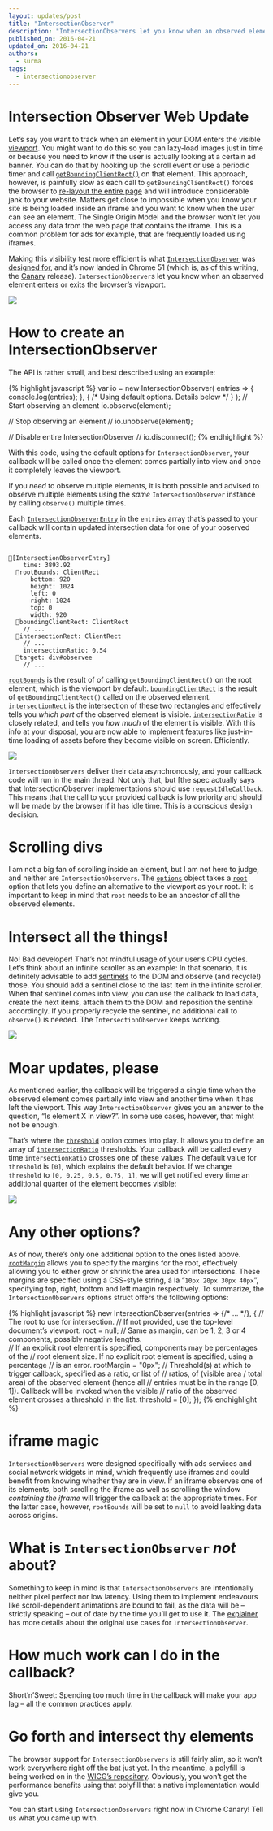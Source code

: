```yaml
---
layout: updates/post
title: "IntersectionObserver"
description: "IntersectionObservers let you know when an observed element enters or exits the browser’s viewport."
published_on: 2016-04-21
updated_on: 2016-04-21
authors:
  - surma
tags:
  - intersectionobserver
---
```


# Intersection Observer Web Update
Let’s say you want to track when an element in your DOM enters the visible [viewport](https://en.wikipedia.org/wiki/Viewport). You might want to do this so you can lazy-load images just in time or because
you need to know if the user is actually looking at a certain ad banner. You
can do that by hooking up the scroll event or use a periodic timer and call [`getBoundingClientRect()`](https://developer.mozilla.org/en-US/docs/Web/API/Element/getBoundingClientRect) on that element. This approach, however, is painfully slow as each call to `getBoundingClientRect()` forces the browser to [re-layout the entire page](https://gist.github.com/paulirish/5d52fb081b3570c81e3a) and will introduce considerable jank to your website. Matters get close to
impossible when you know your site is being loaded inside an iframe and you
want to know when the user can see an element. The Single Origin Model and the
browser won’t let you access any data from the web page that contains the
iframe. This is a common problem for ads for example, that are frequently
loaded using iframes.

Making this visibility test more efficient is what [`IntersectionObserver`](https://wicg.github.io/IntersectionObserver/) was [designed for](https://github.com/WICG/IntersectionObserver/blob/gh-pages/explainer.md), and it’s now landed in Chrome 51 (which is, as of this writing, the [Canary](https://www.google.com/chrome/browser/canary.html) release). `IntersectionObserver`s let you know when an observed element enters or exits the browser’s viewport.

<img src="/web/updates/images/2016/04/intersectionobserver/iframe.gif">

# How to create an IntersectionObserver
The API is rather small, and best described using an example:

{% highlight javascript %}
var io = new IntersectionObserver(
	entries => {
		console.log(entries);
	},
	{
		/* Using default options. Details below */
	}
);
// Start observing an element
io.observe(element);

// Stop observing an element
// io.unobserve(element);

// Disable entire IntersectionObserver
// io.disconnect();
{% endhighlight %}


With this code, using the default options for `IntersectionObserver`, your callback will be called once the element comes partially into view and
once it completely leaves the viewport.

If you *need* to observe multiple elements, it is both possible and advised to observe
multiple elements using the *same* `IntersectionObserver` instance by calling `observe()` multiple times.

Each [`IntersectionObserverEntry`](https://wicg.github.io/IntersectionObserver/#intersection-observer-entry) in the `entries` array that’s passed to your callback will contain updated intersection data
for one of your observed elements.


<pre><code>
🔽[IntersectionObserverEntry]
    time: 3893.92
  🔽rootBounds: ClientRect
      bottom: 920
      height: 1024
      left: 0
      right: 1024
      top: 0
      width: 920
  🔽boundingClientRect: ClientRect
    // ...
  🔽intersectionRect: ClientRect
    // ...
    intersectionRatio: 0.54
  🔽target: div#observee
    // ...
</code></pre>

[`rootBounds`](https://wicg.github.io/IntersectionObserver/#dom-intersectionobserverentry-rootbounds) is the result of of calling `getBoundingClientRect()` on the root element, which is the viewport by default. [`boundingClientRect`](https://wicg.github.io/IntersectionObserver/#dom-intersectionobserverentry-boundingclientrect) is the result of `getBoundingClientRect()` called on the observed element. [`intersectionRect`](https://wicg.github.io/IntersectionObserver/#dom-intersectionobserverentry-intersectionrect) is the intersection of these two rectangles and effectively tells you *which part* of the observed element is visible. [`intersectionRatio`](https://wicg.github.io/IntersectionObserver/#dom-intersectionobserverentry-intersectionratio) is closely related, and tells you *how much* of the element is visible. With this info at your disposal, you are now able
to implement features like just-in-time loading of assets before they become
visible on screen. Efficiently.

<img src="/web/updates/images/2016/04/intersectionobserver/intersectratio.png">

`IntersectionObservers` deliver their data asynchronously, and your callback code will run in the main
thread. Not only that, but [the spec actually says that IntersectionObserver implementations should use
[`requestIdleCallback`](https://wicg.github.io/IntersectionObserver/#queue-intersection-observer-task). This means that the call to your provided callback is low priority and should
will be made by the browser if it has idle time. This is a conscious design
decision.

# Scrolling divs
I am not a big fan of scrolling inside an element, but I am not here to judge,
and neither are `IntersectionObservers`. The [`options`](https://wicg.github.io/IntersectionObserver/#dictdef-intersectionobserverinit) object takes a [`root`](https://wicg.github.io/IntersectionObserver/#dom-intersectionobserverinit-root) option that lets you define an alternative to the viewport as your root. It is
important to keep in mind that `root` needs to be an ancestor of all the observed elements.

# Intersect all the things!
No! Bad developer! That’s not mindful usage of your user’s CPU cycles. Let’s
think about an infinite scroller as an example: In that scenario, it is
definitely advisable to add [sentinels](https://en.wikipedia.org/wiki/Sentinel_value) to the DOM and observe (and recycle!) those. You should add a sentinel close
to the last item in the infinite scroller. When that sentinel comes into view,
you can use the callback to load data, create the next items, attach them to
the DOM and reposition the sentinel accordingly. If you properly recycle the
sentinel, no additional call to `observe()` is needed. The `IntersectionObserver` keeps working.

<img src="/web/updates/images/2016/04/intersectionobserver/infinitescroller.png">

# Moar updates, please
As mentioned earlier, the callback will be triggered a single time when the
observed element comes partially into view and another time when it has left
the viewport. This way `IntersectionObserver` gives you an answer to the question, “Is element X in view?”. In some use
cases, however, that might not be enough.

That’s where the [`threshold`](https://wicg.github.io/IntersectionObserver/#dom-intersectionobserverinit-threshold) option comes into play. It allows you to define an array of [`intersectionRatio`](https://wicg.github.io/IntersectionObserver/#dom-intersectionobserverentry-intersectionratio) thresholds. Your callback will be called every time `intersectionRatio` crosses one of these values. The default value for `threshold` is `[0]`, which explains the default behavior. If we change `threshold` to `[0, 0.25, 0.5, 0.75, 1]`, we will get notified every time an additional quarter of the element becomes
visible:

<img src="/web/updates/images/2016/04/intersectionobserver/threshold.gif">

# Any other options?
As of now, there’s only one additional option to the ones listed above. [`rootMargin`](https://wicg.github.io/IntersectionObserver/#dom-intersectionobserverinit-rootmargin) allows you to specify the margins for the root, effectively allowing you to
either grow or shrink the area used for intersections. These margins are
specified using a CSS-style string, á la “`10px 20px 30px 40px`”, specifying top, right, bottom and left margin respectively. To summarize,
the `IntersectionObservers` options struct offers the following options:

{% highlight javascript %}
new IntersectionObserver(entries => {/* … */}, {
  // The root to use for intersection.
  // If not provided, use the top-level document’s viewport.
  root = null;
  // Same as margin, can be 1, 2, 3 or 4 components, possibly negative lengths.  
  // If an explicit root element is specified, components may be percentages of the
  // root element size.  If no explicit root element is specified, using a percentage
  // is an error.
  rootMargin = "0px";
  // Threshold(s) at which to trigger callback, specified as a ratio, or list of
  // ratios, of (visible area / total area) of the observed element (hence all
  // entries must be in the range [0, 1]).  Callback will be invoked when the visible
  // ratio of the observed element crosses a threshold in the list.
  threshold = [0];
});
{% endhighlight %}

# iframe magic
`IntersectionObservers` were designed specifically with ads services and social network widgets in
mind, which frequently use iframes and could benefit from knowing whether they
are in view. If an iframe observes one of its elements, both scrolling the
iframe as well as scrolling the window *containing the iframe* will trigger the callback at the appropriate times. For the latter case,
however, `rootBounds` will be set to `null` to avoid leaking data across origins.

# What is `IntersectionObserver` *not* about?
Something to keep in mind is that `IntersectionObservers` are intentionally neither pixel perfect nor low latency. Using them to
implement endeavours like scroll-dependent animations are bound to fail, as the
data will be – strictly speaking – out of date by the time you’ll get to use
it. The [explainer](https://github.com/WICG/IntersectionObserver/blob/gh-pages/explainer.md) has more details about the original use cases for `IntersectionObserver`.

# How much work can I do in the callback?
Short’n’Sweet: Spending too much time in the callback will make your app lag –
all the common practices apply.

# Go forth and intersect thy elements
The browser support for `IntersectionObservers` is still fairly slim, so it won’t work everywhere right off the bat just yet.
In the meantime, a polyfill is being worked on in the [WICG’s repository](https://github.com/WICG/IntersectionObserver). Obviously, you won’t get the performance benefits using that polyfill that a
native implementation would give you.

You can start using `IntersectionObservers` right now in Chrome Canary! Tell us what you came up with.
